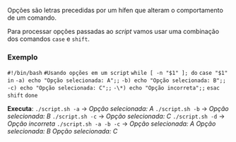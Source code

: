 Opções são letras precedidas por um hífen que alteram o comportamento de um comando.

Para processar opções passadas ao *script* vamos usar uma combinação dos comandos `case` e `shift`.

### Exemplo
`#!/bin/bash`
`#Usando opções em um script`
`while [ -n "$1" ]; do`
	`case "$1" in`
		`-a) echo "Opção selecionada: A";;`
		`-b) echo "Opção selecionada: B";;`
		`-c) echo "Opção selecionada: C";;`
		`-\*) echo "Opção incorreta";;`
	`esac`
	`shift`
`done`

**Executa**:
`./script.sh -a`               ->   *Opção selecionada: A*
`./script.sh -b`               ->   *Opção selecionada: B*
`./script.sh -c`               ->   *Opção selecionada: C*
`./script.sh -d`               ->   *Opção incorreta*
`./script.sh -a -b -c`    ->   *Opção selecionada: A*
											   *Opção selecionada: B*
											   *Opção selecionada: C*
